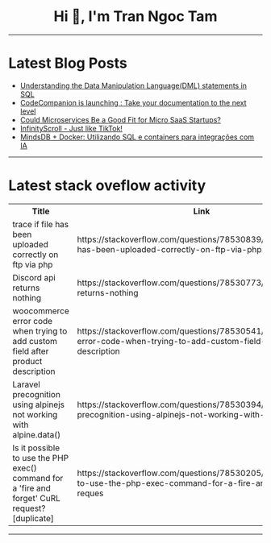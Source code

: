 <h1 align="center">Hi 👋, I'm Tran Ngoc Tam</h1>

---

# Latest Blog Posts 
<!-- BLOG-POST-LIST:START -->
- [Understanding the Data Manipulation Language&lpar;DML&rpar; statements in SQL](https://dev.to/kellyblaire/understanding-the-data-manipulation-languagedml-statements-in-sql-23f5)
- [CodeCompanion is launching : Take your documentation to the next level](https://dev.to/lotfijb/codecompanion-is-launching-take-your-documentation-to-the-next-level-1d8d)
- [Could Microservices Be a Good Fit for Micro SaaS Startups?](https://dev.to/zachbenson/could-microservices-be-a-good-fit-for-micro-saas-startups-47hg)
- [InfinityScroll - Just like TikTok!](https://dev.to/jorjishasan/infinityscroll-just-like-tiktok-4j5l)
- [MindsDB + Docker: Utilizando SQL e containers para integrações com IA](https://dev.to/rflpazini/mindsdb-docker-utilizando-sql-e-containers-para-integracoes-com-ia-edc)
<!-- BLOG-POST-LIST:END -->

---

# Latest stack oveflow activity
<table>
  <tr><th>Title</th><th>Link</th></tr>
  <!-- STACKOVERFLOW:START --><tr><td>trace if file has been uploaded correctly on ftp via php</td><td>https://stackoverflow.com/questions/78530839/trace-if-file-has-been-uploaded-correctly-on-ftp-via-php</td></tr><tr><td>Discord api returns nothing</td><td>https://stackoverflow.com/questions/78530773/discord-api-returns-nothing</td></tr><tr><td>woocommerce error code when trying to add custom field after product description</td><td>https://stackoverflow.com/questions/78530541/woocommerce-error-code-when-trying-to-add-custom-field-after-product-description</td></tr><tr><td>Laravel precognition using alpinejs not working with alpine.data&lpar;&rpar;</td><td>https://stackoverflow.com/questions/78530394/laravel-precognition-using-alpinejs-not-working-with-alpine-data</td></tr><tr><td>Is it possible to use the PHP exec&lpar;&rpar; command for a &#39;fire and forget&#39; CuRL request? [duplicate]</td><td>https://stackoverflow.com/questions/78530205/is-it-possible-to-use-the-php-exec-command-for-a-fire-and-forget-curl-reques</td></tr><!-- STACKOVERFLOW:END -->
</table>

---


